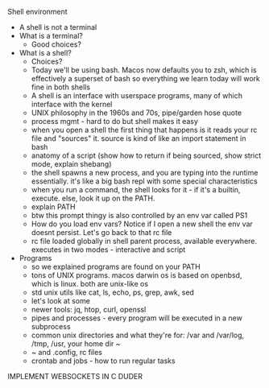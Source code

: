 Shell environment

- A shell is not a terminal
- What is a terminal?
  - Good choices?
- What is a shell?
  - Choices?
  - Today we'll be using bash. Macos now defaults you to zsh, which is effectively a superset of bash so everything we learn today will work fine in both shells
  - A shell is an interface with userspace programs, many of which interface with the kernel
  - UNIX philosophy in the 1960s and 70s, pipe/garden hose quote
  - process mgmt - hard to do but shell makes it easy
  - when you open a shell the first thing that happens is it reads your rc file and "sources" it. source is kind of like an import statement in bash
  - anatomy of a script (show how to return if being sourced, show strict mode, explain shebang)
  - the shell spawns a new process, and you are typing into the runtime essentially. it's like a big bash repl with some special characteristics
  - when you run a command, the shell looks for it - if it's a builtin, execute. else, look it up on the PATH.
  - explain PATH
  - btw this prompt thingy is also controlled by an env var called PS1
  - How do you load env vars? Notice if I open a new shell the env var doesnt persist. Let's go back to that rc file
  - rc file loaded globally in shell parent process, available everywhere. executes in two modes - interactive and script
- Programs
  - so we explained programs are found on your PATH
  - tons of UNIX programs. macos darwin os is based on openbsd, which is linux. both are unix-like os
  - std unix utils like cat, ls, echo, ps, grep, awk, sed
  - let's look at some
  - newer tools: jq, htop, curl, openssl
  - pipes and processes - every program will be executed in a new subprocess
  - common unix directories and what they're for: /var and /var/log, /tmp, /usr, your home dir ~
  - ~ and .config, rc files
  - crontab and jobs - how to run regular tasks

IMPLEMENT WEBSOCKETS IN C DUDER
